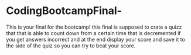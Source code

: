 # CodingBootcampFinal-
This is your final for the bootcamp!
this final is supposed to crate a quizz that that is able to count down from a certain time that is decremented if you get answers incorrect and at the end display your score and save it to the side of the quiz so you can try to beat your score.
